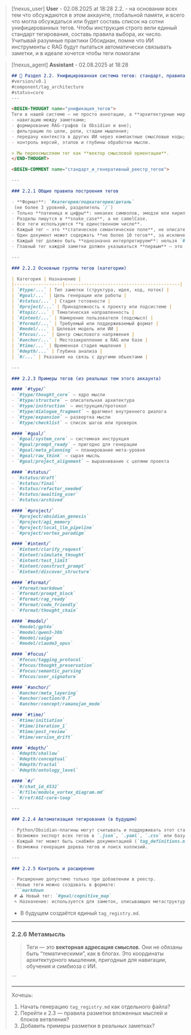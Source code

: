 >[!nexus_user] **User** - 02.08.2025 at 18:28
> 2.2. - на основании всех тем что обсуждаются в этом аккаунте, глобальной памяти, и всего что могла обсуждаться или будет составь список на сотни унифицированных тегов. Чтобы инструкция строго вели единый стандарт тегирования, составь правила выбора, их число. Учитывай разумные практики Обсидиан, помни что ИИ инструменты с RAG будут пытаться автоматически связывать заметки, и в идеале хочется чтобы теги помогали
<!-- UID: 303c923e-0151-49cc-be86-023e81d0459f -->




>[!nexus_agent] **Assistant** - 02.08.2025 at 18:28
> ```markdown
> ## 🧩 Раздел 2.2. Унифицированная система тегов: стандарт, правила, реестр 
> #version/v0.1 
> #component/tag_architecture 
> #status=core 
> ---
> 
> <BEGIN-THOUGHT name="унификация_тегов">
> Теги в нашей системе — не просто аннотации, а **архитектурные маркеры**, обеспечивающие:
> - навигацию между заметками;
> - формирование RAG-графов (в Obsidian и вне);
> - фильтрацию по цели, роли, стадии мышления;
> - передачу контекста в других ИИ через компактные смысловые коды;
> - контроль версий, этапов и глубины обработки мысли.
> 
> > Мы переосмысляем тег как **вектор смысловой ориентации**.
> </END-THOUGHT>
> 
> <BEGIN-COMMENT name="стандарт_и_генеративный_реестр_тегов">
> 
> ---
> 
> ### 2.2.1 Общие правила построения тегов
> 
> - **Формат**: `#категория/подкатегория/деталь` 
>  (не более 3 уровней, разделитель `/`)
> - Только **латиница и цифры**: никаких символов, эмодзи или кириллицы.
> - Разделы пишутся в **snake_case**, а не camelCase.
> - Все теги используются **в единственном числе**.
> - Каждый тег — это **статическое семантическое поле**, не описательное, а функциональное.
> - Один документ может содержать **не более 10 тегов**, за исключением случаев автоматической маркировки.
> - Каждый тег должен быть **однозначно интерпретируем**: нельзя `#design/ui` если неясно, это про ИИ, код или визуал.
> - Главный тег каждой заметки должен указываться **первым** — это тег-контейнер её роли.
> 
> ---
> 
> ### 2.2.2 Основные группы тегов (категории)
> 
> | Категория | Назначение |
> |------------------|-------------------------------------------|
> | `#type/...` | Тип заметки (структура, идея, код, поток) |
> | `#goal/...` | Цель генерации или работы |
> | `#status/...` | Стадия готовности |
> | `#project/...` | Принадлежность к проекту или подсистеме |
> | `#topic/...` | Тематическая направленность |
> | `#intent/...` | Намерение пользователя (подсмысл) |
> | `#format/...` | Требуемый или поддерживаемый формат |
> | `#model/...` | Целевая модель или ИИ |
> | `#focus/...` | Центр смыслового напряжения |
> | `#anchor/...` | Местозакрепление в RAG или базе |
> | `#time/...` | Временная стадия мышления |
> | `#depth/...` | Глубина анализа |
> | `#/...` | Указание на связь с другими объектами |
> 
> ---
> 
> ### 2.2.3 Примеры тегов (из реальных тем этого аккаунта)
> 
> #### `#type/`
> - `#type/thought_core` — ядро мысли
> - `#type/structure` — описательная архитектура
> - `#type/instruction` — инструкция/протокол
> - `#type/dialogue_fragment` — фрагмент внутреннего диалога
> - `#type/expansion` — развертка мысли
> - `#type/checklist` — список шагов или проверок
> 
> #### `#goal/`
> - `#goal/system_core` — системная инструкция
> - `#goal/prompt_ready` — пригодно для генерации
> - `#goal/meta_planning` — планирование мета-уровня
> - `#goal/raw_think` — сырая мысль
> - `#goal/project_alignment` — выравнивание с целями проекта
> 
> #### `#status/`
> - `#status/draft`
> - `#status/final`
> - `#status/refactor_needed`
> - `#status/awaiting_user`
> - `#status/archived`
> 
> #### `#project/`
> - `#project/obsidian_genesis`
> - `#project/agi_memory`
> - `#project/local_llm_pipeline`
> - `#project/vortex_paradigm`
> 
> #### `#intent/`
> - `#intent/clarify_request`
> - `#intent/simulate_thought`
> - `#intent/test_limit`
> - `#intent/construct_prompt`
> - `#intent/discover_structure`
> 
> #### `#format/`
> - `#format/markdown`
> - `#format/prompt_block`
> - `#format/rag_ready`
> - `#format/code_friendly`
> - `#format/thought_chain`
> 
> #### `#model/`
> - `#model/gpt4o`
> - `#model/qwen3-30b`
> - `#model/saiga`
> - `#model/claude3_opus`
> 
> #### `#focus/`
> - `#focus/tagging_protocol`
> - `#focus/thought_preservation`
> - `#focus/semantic_parsing`
> - `#focus/user_signature`
> 
> #### `#anchor/`
> - `#anchor/meta_layering`
> - `#anchor/section/0.7`
> - `#anchor/concept/ramanujan_mode`
> 
> #### `#time/`
> - `#time/initiation`
> - `#time/iteration_1`
> - `#time/post_review`
> - `#time/version_drift`
> 
> #### `#depth/`
> - `#depth/shallow`
> - `#depth/conceptual`
> - `#depth/fractal`
> - `#depth/ontology_level`
> 
> #### `#/`
> - `#/chat_id_4532`
> - `#/file/module_vortex_diagram.md`
> - `#/ref/AGI-core-loop`
> 
> ---
> 
> ### 2.2.4 Автоматизация тегирования (в будущем)
> 
> - Python/Obsidian-плагины могут считывать и поддерживать этот стандарт.
> - Возможен экспорт всех тегов в `.json`, `.yaml`, `.csv` или базу RAG.
> - Каждый тег может быть снабжён документацией (`tag_definitions.md`).
> - Возможна генерация дерева тегов и поиск коллизий.
> 
> ---
> 
> ### 2.2.5 Контроль и расширение
> 
> - Расширение допустимо только при добавлении в реестр.
> - Новые теги можно создавать в формате:
>  ```markdown
>  # ⛳ Новый тег: `#goal/cognitive_map`
>  ✎ Назначение: используется для заметок, описывающих метаструктуру мышления или картирование смыслов.
>  ```
> - В будущем создаётся единый `tag_registry.md`.
> 
> ---
> 
> ### 2.2.6 Метамысль
> 
> > Теги — это **векторная адресация смыслов**. 
> > Они не обязаны быть “тематическими”, как в блогах. 
> > Это координаты архитектурного мышления, пригодные для навигации, обучения и симбиоза с ИИ.
> 
> </END-COMMENT>
> ```
> 
> ---
> 
> Хочешь:
> 1. Начать генерацию `tag_registry.md` как отдельного файла?
> 2. Перейти к 2.3 — правила разметки вложенных мыслей и блоков ветвления?
> 3. Добавить примеры разметки в реальных заметках?
<!-- UID: 3f95e027-fbd8-4f6b-9509-ba4b72d65381 -->